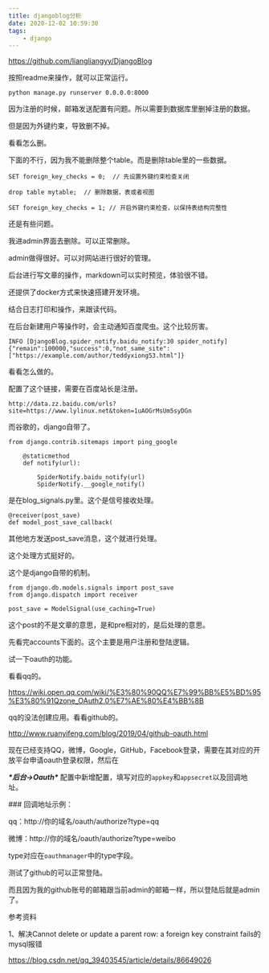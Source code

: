 ```yaml
---
title: djangoblog分析
date: 2020-12-02 10:59:30
tags:
	- django
---
```




https://github.com/liangliangyy/DjangoBlog

按照readme来操作，就可以正常运行。

```
python manage.py runserver 0.0.0.0:8000
```

因为注册的时候，邮箱发送配置有问题。所以需要到数据库里删掉注册的数据。

但是因为外键约束，导致删不掉。

看看怎么删。

下面的不行，因为我不能删除整个table。而是删除table里的一些数据。

```
SET foreign_key_checks = 0;  // 先设置外键约束检查关闭
 
drop table mytable;  // 删除数据，表或者视图
 
SET foreign_key_checks = 1; // 开启外键约束检查，以保持表结构完整性
```

还是有些问题。

我进admin界面去删除。可以正常删除。

admin做得很好。可以对网站进行很好的管理。

后台进行写文章的操作，markdown可以实时预览，体验很不错。



还提供了docker方式来快速搭建开发环境。



结合日志打印和操作，来跟读代码。

在后台新建用户等操作时，会主动通知百度爬虫。这个比较厉害。

```
INFO [DjangoBlog.spider_notify.baidu_notify:30 spider_notify] {"remain":100000,"success":0,"not_same_site":["https://example.com/author/teddyxiong53.html"]}
```

看看怎么做的。

配置了这个链接，需要在百度站长是注册。

```
http://data.zz.baidu.com/urls?site=https://www.lylinux.net&token=1uAOGrMsUm5syDGn
```

而谷歌的，django自带了。

```
from django.contrib.sitemaps import ping_google
```

```
    @staticmethod
    def notify(url):

        SpiderNotify.baidu_notify(url)
        SpiderNotify.__google_notify()

```



是在blog_signals.py里。这个是信号接收处理。

```
@receiver(post_save)
def model_post_save_callback(
```

其他地方发送post_save消息，这个就进行处理。

这个处理方式挺好的。

这个是django自带的机制。

```
from django.db.models.signals import post_save
from django.dispatch import receiver
```

```
post_save = ModelSignal(use_caching=True)
```

这个post的不是文章的意思，是和pre相对的，是后处理的意思。



先看完accounts下面的。这个主要是用户注册和登陆逻辑。



试一下oauth的功能。

看看qq的。

https://wiki.open.qq.com/wiki/%E3%80%90QQ%E7%99%BB%E5%BD%95%E3%80%91Qzone_OAuth2.0%E7%AE%80%E4%BB%8B

qq的没法创建应用。看看github的。

http://www.ruanyifeng.com/blog/2019/04/github-oauth.html



现在已经支持QQ，微博，Google，GitHub，Facebook登录，需要在其对应的开放平台申请oauth登录权限，然后在 

***\*后台->Oauth\**** 配置中新增配置，填写对应的`appkey`和`appsecret`以及回调地址。 

\### 回调地址示例：

qq：http://你的域名/oauth/authorize?type=qq 

微博：http://你的域名/oauth/authorize?type=weibo 

type对应在`oauthmanager`中的type字段。

测试了github的可以正常登陆。

而且因为我的github账号的邮箱跟当前admin的邮箱一样，所以登陆后就是admin了。



参考资料

1、解决Cannot delete or update a parent row: a foreign key constraint fails的mysql报错

https://blog.csdn.net/qq_39403545/article/details/86649026
